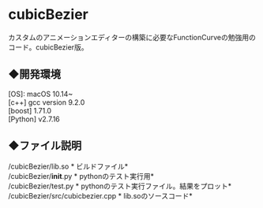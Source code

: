 # cubicBezier
カスタムのアニメーションエディターの構築に必要なFunctionCurveの勉強用のコード。cubicBezier版。


## ◆開発環境  
 [OS]: macOS 10.14~  
 [c++] gcc version 9.2.0  
 [boost] 1.71.0  
 [Python] v2.7.16  


## ◆ファイル説明  
/cubicBezier/lib.so              * ビルドファイル*  
/cubicBezier/__init__.py         * pythonのテスト実行用*  
/cubicBezier/test.py             * pythonのテスト実行ファイル。結果をプロット*  
/cubicBezier/src/cubicbezier.cpp * lib.soのソースコード*  
